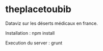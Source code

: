 theplacetoubib
==============

Dataviz sur les déserts médicaux en france.


Installation :
npm install

Execution du server :
grunt

